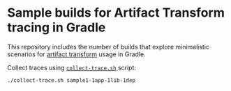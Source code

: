 # Sample builds for Artifact Transform tracing in Gradle

This repository includes the number of builds that explore minimalistic scenarios for [artifact transform](https://docs.gradle.org/current/userguide/artifact_transforms.html) usage in Gradle.

Collect traces using [`collect-trace.sh`](./collect-trace.sh) script:

```bash
./collect-trace.sh sample1-1app-1lib-1dep
```